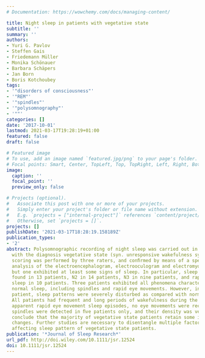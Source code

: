 ```yaml
---
# Documentation: https://wowchemy.com/docs/managing-content/

title: Night sleep in patients with vegetative state
subtitle: ''
summary: ''
authors:
- Yuri G. Pavlov
- Steffen Gais
- Friedemann Müller
- Monika Schönauer
- Barbara Schäpers
- Jan Born
- Boris Kotchoubey
tags:
- '"disorders of consciousness"'
- '"REM"'
- '"spindles"'
- '"polysomnography"'
- '""'
categories: []
date: '2017-10-01'
lastmod: 2021-03-17T19:28:19+01:00
featured: false
draft: false

# Featured image
# To use, add an image named `featured.jpg/png` to your page's folder.
# Focal points: Smart, Center, TopLeft, Top, TopRight, Left, Right, BottomLeft, Bottom, BottomRight.
image:
  caption: ''
  focal_point: ''
  preview_only: false

# Projects (optional).
#   Associate this post with one or more of your projects.
#   Simply enter your project's folder or file name without extension.
#   E.g. `projects = ["internal-project"]` references `content/project/deep-learning/index.md`.
#   Otherwise, set `projects = []`.
projects: []
publishDate: '2021-03-17T18:28:19.158189Z'
publication_types:
- '2'
abstract: Polysomnographic recording of night sleep was carried out in 15 patients
  with the diagnosis vegetative state (syn. unresponsive wakefulness syndrome). Sleep
  scoring was performed by three raters, and conﬁrmed by means of a spectral power
  analysis of the electroencephalogram, electrooculogram and electromyogram. All patients
  but one exhibited at least some signs of sleep. In particular, sleep stage N1 was
  found in 13 patients, N2 in 14 patients, N3 in nine patients, and rapid eye movement
  sleep in 10 patients. Three patients exhibited all phenomena characteristic for
  normal sleep, including spindles and rapid eye movements. However, in all but one
  patient, sleep patterns were severely disturbed as compared with normative data.
  All patients had frequent and long periods of wakefulness during the night. In some
  apparent rapid eye movement sleep episodes, no eye movements were recorded. Sleep
  spindles were detected in ﬁve patients only, and their density was very low. We
  conclude that the majority of vegetative state patients retain some important circadian
  changes. Further studies are necessary to disentangle multiple factors potentially
  affecting sleep pattern of vegetative state patients.
publication: '*Journal of Sleep Research*'
url_pdf: http://doi.wiley.com/10.1111/jsr.12524
doi: 10.1111/jsr.12524
---
```

